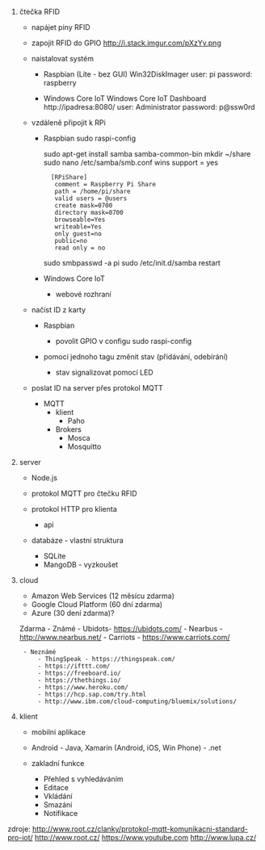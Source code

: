 1. čtečka RFID
	- napájet piny RFID
	- zapojit RFID do GPIO
		http://i.stack.imgur.com/pXzYv.png

	- naistalovat systém 
		- Raspbian (Lite - bez GUI)
			Win32DiskImager
			user: pi
			password: raspberry

		- Windows Core IoT
			Windows Core IoT Dashboard
			http://ipadresa:8080/
			user: Administrator
			password: p@ssw0rd


	- vzdáleně připojit k RPi
		- Raspbian
			sudo raspi-config

			sudo apt-get install samba samba-common-bin
			mkdir ~/share
			sudo nano /etc/samba/smb.conf
				wins support = yes

				[RPiShare]
				 comment = Raspberry Pi Share
				 path = /home/pi/share
				 valid users = @users
				 create mask=0700
				 directory mask=0700
				 browseable=Yes
				 writeable=Yes
				 only guest=no		 
				 public=no
				 read only = no

			sudo smbpasswd -a pi
			sudo /etc/init.d/samba restart

		- Windows Core IoT
			- webové rozhraní

	- načíst ID z karty
		- Raspbian
			- povolit GPIO v configu
				sudo raspi-config

		- pomocí jednoho tagu změnit stav (přidávání, odebírání)
			- stav signalizovat pomocí LED

	- poslat ID na server přes protokol MQTT
		- MQTT
			- klient
				- Paho
			- Brokers
				- Mosca
				- Mosquitto

2. server
	- Node.js
	- protokol MQTT pro čtečku RFID
	- protokol HTTP pro klienta 
		- api

	- databáze - vlastní struktura
		- SQLite
		- MangoDB - vyzkoušet

3. cloud
	- Amazon Web Services (12 měsícu zdarma)
	- Google Cloud Platform (60 dní zdarma)
	- Azure (30 dení zdarma)?
		

	Zdarma
		- Známé
			- Ubidots- https://ubidots.com/
			- Nearbus - http://www.nearbus.net/
			- Carriots - https://www.carriots.com/	

		- Neznámé
			- ThingSpeak - https://thingspeak.com/
			- https://ifttt.com/
			- https://freeboard.io/
			- https://thethings.io/
			- https://www.heroku.com/
			- https://hcp.sap.com/try.html
			- http://www.ibm.com/cloud-computing/bluemix/solutions/

4. klient
	- mobilni aplikace
	- Android - Java, Xamarin (Android, iOS, Win Phone) - .net
	
	- zakladní funkce
		- Přehled s vyhledáváním
		- Editace
		- Vkládání
		- Smazání
		- Notifikace
		


zdroje:
	http://www.root.cz/clanky/protokol-mqtt-komunikacni-standard-pro-iot/
	http://www.root.cz/
	https://www.youtube.com
	http://www.lupa.cz/
